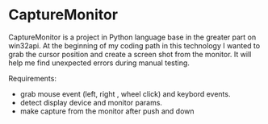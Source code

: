 # CaptureMonitor
CaptureMonitor is a project in Python language base in the greater part on win32api.
At the beginning of my coding path in this technology I wanted to grab the cursor position and create a screen shot from the monitor.
It will help me find unexpected errors during manual testing.

Requirements:
- grab mouse event (left, right , wheel click) and keybord events.
- detect display device and monitor params.
- make capture from the monitor after push and down 



